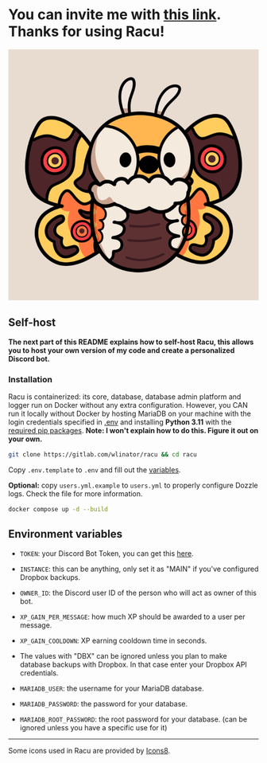 # You can invite me with [this link](https://discord.com/oauth2/authorize?client_id=1038050427272429588&permissions=8&scope=bot). Thanks for using Racu!

![Racu art](art/racu_logo.png)

## Self-host

**The next part of this README explains how to self-host Racu, this allows you to host your own version of my code and
create a personalized Discord bot.**

### Installation

Racu is containerized: its core, database, database admin platform and logger run on Docker without any extra
configuration.
However, you CAN run it locally without Docker by hosting MariaDB on your machine with the login credentials specified
in [.env](.env.template) and installing **Python 3.11** with the [required pip packages](requirements.txt). **Note: I
won't explain how to do this. Figure it out on your own.**

```sh
git clone https://gitlab.com/wlinator/racu && cd racu
```

Copy `.env.template` to `.env` and fill out the [variables](#environment-variables).

**Optional:** copy `users.yml.example` to `users.yml` to properly configure Dozzle logs. Check the file for more
information.

```sh
docker compose up -d --build
```

## Environment variables

- `TOKEN`: your Discord Bot Token, you can get this [here](https://discord.com/developers/applications).
- `INSTANCE`: this can be anything, only set it as "MAIN" if you've configured Dropbox backups.
- `OWNER_ID`: the Discord user ID of the person who will act as owner of this bot.

- `XP_GAIN_PER_MESSAGE`: how much XP should be awarded to a user per message.
- `XP_GAIN_COOLDOWN`: XP earning cooldown time in seconds.

- The values with "DBX" can be ignored unless you plan to make database backups with Dropbox. In that case enter your
  Dropbox API credentials.

- `MARIADB_USER`: the username for your MariaDB database.
- `MARIADB_PASSWORD`: the password for your database.
- `MARIADB_ROOT_PASSWORD`: the root password for your database. (can be ignored unless you have a specific use for it)

---

Some icons used in Racu are provided by [Icons8](https://icons8.com/).
